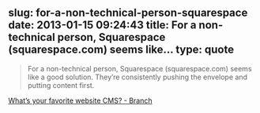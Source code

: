 slug: for-a-non-technical-person-squarespace
date: 2013-01-15 09:24:43
title: For a non-technical person, Squarespace (squarespace.com) seems like...
type: quote
---

> For a non-technical person, Squarespace (squarespace.com) seems like a good solution. They’re consistently pushing the envelope and putting content first.

[What’s your favorite website CMS? - Branch](http://branch.com/b/what-s-your-favorite-website-cms)

